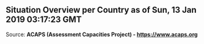 ## Situation Overview per Country as of Sun, 13 Jan 2019 03:17:23 GMT

Source: **ACAPS (Assessment Capacities Project) - https://www.acaps.org**